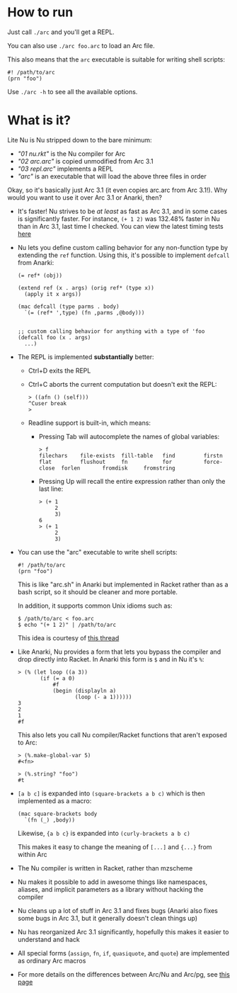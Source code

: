 How to run
==========

Just call `./arc` and you'll get a REPL.

You can also use `./arc foo.arc` to load an Arc file.

This also means that the `arc` executable is suitable for writing shell
scripts:

    #! /path/to/arc
    (prn "foo")

Use `./arc -h` to see all the available options.


What is it?
===========

Lite Nu is Nu stripped down to the bare minimum:

  * _"01 nu.rkt"_ is the Nu compiler for Arc
  * _"02 arc.arc"_ is copied unmodified from Arc 3.1
  * _"03 repl.arc"_ implements a REPL
  * _"arc"_ is an executable that will load the above three files in order

Okay, so it's basically just Arc 3.1 (it even copies arc.arc from Arc 3.1!).
Why would you want to use it over Arc 3.1 or Anarki, then?

  * It's faster! Nu strives to be *at least* as fast as Arc 3.1, and in some
    cases is significantly faster. For instance, `(+ 1 2)` was 132.48% faster
    in Nu than in Arc 3.1, last time I checked. You can view the latest timing
    tests [here](../tree/nu/timing)

  * Nu lets you define custom calling behavior for any non-function type by
    extending the `ref` function. Using this, it's possible to implement
    `defcall` from Anarki:

        (= ref* (obj))

        (extend ref (x . args) (orig ref* (type x))
          (apply it x args))

        (mac defcall (type parms . body)
          `(= (ref* ',type) (fn ,parms ,@body)))


        ;; custom calling behavior for anything with a type of 'foo
        (defcall foo (x . args)
          ...)

  * The REPL is implemented **substantially** better:

      * Ctrl+D exits the REPL

      * Ctrl+C aborts the current computation but doesn't exit the REPL:

            > ((afn () (self)))
            ^Cuser break
            >

      * Readline support is built-in, which means:

          * Pressing Tab will autocomplete the names of global variables:

                > f
                filechars    file-exists  fill-table   find         firstn       flat         flushout     fn           for          force-close  forlen       fromdisk     fromstring

          * Pressing Up will recall the entire expression rather than only the
            last line:

                > (+ 1
                     2
                     3)
                6
                > (+ 1
                     2
                     3)

  * You can use the "arc" executable to write shell scripts:

        #! /path/to/arc
        (prn "foo")

    This is like "arc.sh" in Anarki but implemented in Racket rather than as a
    bash script, so it should be cleaner and more portable.

    In addition, it supports common Unix idioms such as:

        $ /path/to/arc < foo.arc
        $ echo "(+ 1 2)" | /path/to/arc

    This idea is courtesy of [this thread](http://arclanguage.org/item?id=10344)

  * Like Anarki, Nu provides a form that lets you bypass the compiler and drop
    directly into Racket. In Anarki this form is `$` and in Nu it's `%`:

        > (% (let loop ((a 3))
               (if (= a 0)
                   #f
                   (begin (displayln a)
                          (loop (- a 1))))))
        3
        2
        1
        #f

    This also lets you call Nu compiler/Racket functions that aren't exposed
    to Arc:

        > (%.make-global-var 5)
        #<fn>

        > (%.string? "foo")
        #t

  * `[a b c]` is expanded into `(square-brackets a b c)` which is then
    implemented as a macro:

        (mac square-brackets body
          `(fn (_) ,body))

    Likewise, `{a b c}` is expanded into `(curly-brackets a b c)`

    This makes it easy to change the meaning of `[...]` and `{...}` from
    within Arc

  * The Nu compiler is written in Racket, rather than mzscheme

  * Nu makes it possible to add in awesome things like namespaces, aliases,
    and implicit parameters as a library without hacking the compiler

  * Nu cleans up a lot of stuff in Arc 3.1 and fixes bugs (Anarki also fixes
    some bugs in Arc 3.1, but it generally doesn't clean things up)

  * Nu has reorganized Arc 3.1 significantly, hopefully this makes it easier
    to understand and hack

  * All special forms (`assign`, `fn`, `if`, `quasiquote`, and `quote`) are
    implemented as ordinary Arc macros

  * For more details on the differences between Arc/Nu and Arc/pg, see [this
    page](../blob/lite-nu/notes/differences.md)
